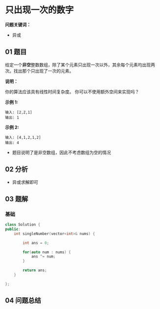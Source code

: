 # 只出现一次的数字
**问题关键词：**

- 异或

## 01 题目

给定一个**非空**整数数组，除了某个元素只出现一次以外，其余每个元素均出现两次。找出那个只出现了一次的元素。

**说明：**

你的算法应该具有线性时间复杂度。 你可以不使用额外空间来实现吗？

**示例 1:**

```
输入: [2,2,1]
输出: 1
```

**示例 2:**

```
输入: [4,1,2,1,2]
输出: 4
```

- 题目说明了是非空数组，因此不考虑数组为空的情况

## 02 分析

- 异或求解即可

## 03 题解

### 基础

```c++
class Solution {
public:
    int singleNumber(vector<int>& nums) {
        
        int ans = 0;
        
        for(auto num : nums) {
            ans ^= num;
        }
        
        return ans;
    }
    
};
```

## 04 问题总结

